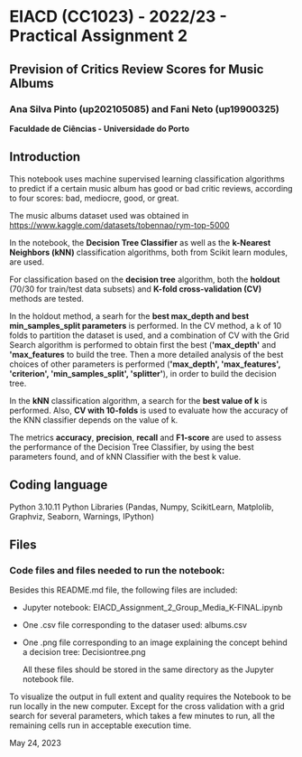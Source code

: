 # EIACD (CC1023) - 2022/23 - Practical Assignment 2

## Prevision of Critics Review Scores for Music Albums

### Ana Silva Pinto (up202105085) and Fani Neto (up19900325)
**Faculdade de Ciências - Universidade do Porto**


## Introduction
This notebook uses machine supervised learning classification algorithms to predict if a certain music album has good or bad critic reviews, according to four scores: bad, mediocre, good, or great.

The music albums dataset used was obtained in https://www.kaggle.com/datasets/tobennao/rym-top-5000   

In the notebook, the **Decision Tree Classifier** as well as the **k-Nearest Neighbors (kNN)** classification algorithms, both from Scikit learn modules, are used.

For classification based on the **decision tree** algorithm, both the **holdout** (70/30 for train/test data subsets) and **K-fold cross-validation (CV)** methods are tested. 

In the holdout method, a searh for the **best max_depth and best min_samples_split parameters** is performed.
In the CV method, a k of 10 folds to partition the dataset is used, and a combination of CV with the Grid Search algorithm is performed to obtain first the best (**'max_depth'** and **'max_features** to build the tree. Then a more detailed analysis of the best choices of other parameters is performed (**'max_depth', 'max_features', 'criterion', 'min_samples_split', 'splitter'**), in order to build the decision tree.

In the **kNN** classification algorithm, a search for the **best value of k** is performed. Also, **CV with 10-folds** is used to evaluate how the accuracy of the KNN classifier depends on the value of k.

The metrics **accuracy**, **precision**, **recall** and **F1-score** are used to assess the performance of the Decision Tree Classifier, by using the best parameters found, and of kNN Classifier with the best k value. 


## Coding language

Python 3.10.11
Python Libraries (Pandas, Numpy, ScikitLearn, Matplolib, Graphviz, Seaborn, Warnings, IPython)


## Files

### Code files and files needed to run the notebook:

Besides this README.md file, the following files are included:

- Jupyter notebook: EIACD_Assignment_2_Group_Media_K-FINAL.ipynb
- One .csv file corresponding to the dataser used: albums.csv
- One .png file corresponding to an image explaining the concept behind a decision tree: Decisiontree.png

   All these files should be stored in the same directory as the Jupyter notebook file.

To visualize the output in full extent and quality requires the Notebook to be run locally in the new computer. Except for the cross validation with a grid search for several parameters, which takes a few minutes to run, all the remaining cells run in acceptable execution time. 

May 24, 2023
